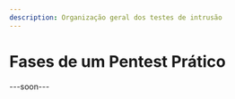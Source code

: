 ```yaml
---
description: Organização geral dos testes de intrusão
---
```


# Fases de um Pentest Prático

\---soon---
